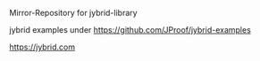 Mirror-Repository for jybrid-library 

jybrid examples under https://github.com/JProof/jybrid-examples

https://jybrid.com 
